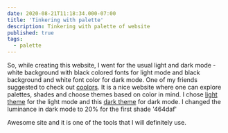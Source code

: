 ```yaml
---
date: 2020-08-21T11:18:34.000-07:00
title: 'Tinkering with palette'
description: Tinkering with palette of website
published: true
tags:
  - palette
---
```


So, while creating this website, I went for the usual light and dark mode - white background with black colored fonts for light mode and black background and white font color for dark mode. One of my friends suggested to check out [coolors](https://coolors.co/). It is a nice website where one can explore palettes, shades and choose themes based on color in mind. 
I chose [light theme](https://coolors.co/006d77-83c5be-edf6f9-ffddd2-e29578) for the light mode and this [dark theme](https://coolors.co/464daf-8187dc-8e94f2-9fa0ff-ada7ff-bbadff-cbb2fe-dab6fc-ddbdfc-e0c3fc) for dark mode. I changed the luminance in dark mode to 20% for the first shade '464daf'

Awesome site and it is one of the tools that I will definitely use.